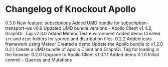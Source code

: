 # Changelog of Knockout Apollo

0.3.0   New feature: subsciptions
        Added UMD bundle for subscription-transport-ws v0.6
        Updated UMD bundle versions - Apollo Client v1.4.2, GraphQL Tag v2.3.0
        Added Meteor Test environment
        Added demo
        Created `src` and `dist` folders for source and distribution files.
0.2.2   Added tests framework using Meteor
        Created a demo
        Update the Apollo bundle to v1.2.0
0.2.1   Create a UMD bundle of Apollo Client and GraphQL Tag for loading in the browser
0.2.0   Upgrade to Apollo Client v1
0.1.1   Added demo
0.1.0   Initial commit - Queries and Mutations
